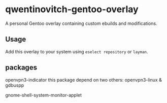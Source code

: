 # qwentinovitch-gentoo-overlay

A personal Gentoo overlay containing custom ebuilds and modifications.

## Usage

Add this overlay to your system using `eselect repository` or `layman`.

## packages

openvpn3-indicator
this package depend on two others: openvpn3-linux & gdbuspp

gnome-shell-system-monitor-applet